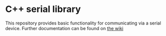 # C++ serial library

This repository provides basic functionality for communicating via a serial device. Further documentation can be found on [the wiki](https://github.com/GabeRundlett/cpp_lib/wiki)
